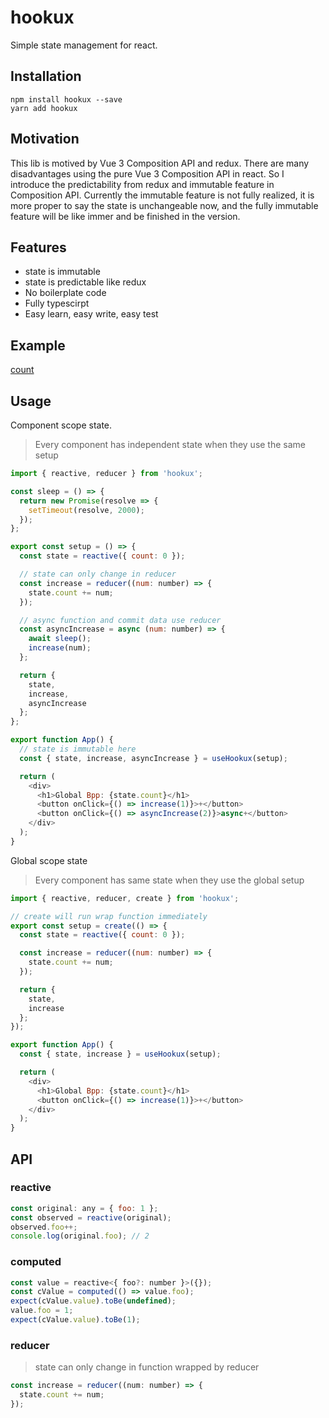 # hookux

Simple state management for react.

## Installation

```
npm install hookux --save
yarn add hookux
```

## Motivation

This lib is motived by Vue 3 Composition API and redux. There are many disadvantages using
the pure Vue 3 Composition API in react. So I introduce the predictability from redux and immutable
feature in Composition API.
Currently the immutable feature is not fully realized, it is more proper to say the state is unchangeable now, and the fully immutable feature will be like immer and be finished in the version.

## Features

- state is immutable
- state is predictable like redux
- No boilerplate code
- Fully typescirpt
- Easy learn, easy write, easy test

## Example

[count](https://codesandbox.io/s/bold-sanderson-cshtw)

## Usage

Component scope state.

> Every component has independent state when they use the same setup

```js
import { reactive, reducer } from 'hookux';

const sleep = () => {
  return new Promise(resolve => {
    setTimeout(resolve, 2000);
  });
};

export const setup = () => {
  const state = reactive({ count: 0 });

  // state can only change in reducer
  const increase = reducer((num: number) => {
    state.count += num;
  });

  // async function and commit data use reducer
  const asyncIncrease = async (num: number) => {
    await sleep();
    increase(num);
  };

  return {
    state,
    increase,
    asyncIncrease
  };
};

export function App() {
  // state is immutable here
  const { state, increase, asyncIncrease } = useHookux(setup);

  return (
    <div>
      <h1>Global Bpp: {state.count}</h1>
      <button onClick={() => increase(1)}>+</button>
      <button onClick={() => asyncIncrease(2)}>async+</button>
    </div>
  );
}
```

Global scope state

> Every component has same state when they use the global setup

```js
import { reactive, reducer, create } from 'hookux';

// create will run wrap function immediately
export const setup = create(() => {
  const state = reactive({ count: 0 });

  const increase = reducer((num: number) => {
    state.count += num;
  });

  return {
    state,
    increase
  };
});

export function App() {
  const { state, increase } = useHookux(setup);

  return (
    <div>
      <h1>Global Bpp: {state.count}</h1>
      <button onClick={() => increase(1)}>+</button>
    </div>
  );
}
```

## API

### reactive

```js
const original: any = { foo: 1 };
const observed = reactive(original);
observed.foo++;
console.log(original.foo); // 2
```

### computed

```js
const value = reactive<{ foo?: number }>({});
const cValue = computed(() => value.foo);
expect(cValue.value).toBe(undefined);
value.foo = 1;
expect(cValue.value).toBe(1);
```

### reducer

> state can only change in function wrapped by reducer

```js
const increase = reducer((num: number) => {
  state.count += num;
});
```
